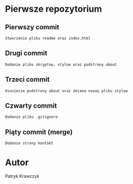 # Pierwsze repozytorium

## Pierwszy commit
```
Stworzenie pliku readme oraz index.html
```

## Drugi commit
```
Dodanie pliku skryptow, stylow oraz podstrony about
```

## Trzeci commit
```
Usuniecie podstrony about oraz zmiana nazwy pliku stylow
```

## Czwarty commit
```
Dodanie pliku .gitignore
```

## Piąty commit (merge)
```
Dodanie strony kontakt
```

# Autor
Patryk Krawczyk 